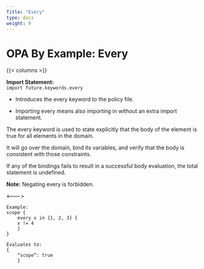 ```yaml
---
Title: "Every"
type: docs
weight: 9
---
```


# OPA By Example: Every

{{< columns >}}

**Import Statement:** <br> `import future.keywords.every`
- Introduces the every keyword to the policy file.

- Importing every means also importing in without an extra import statement.

The every keyword is used to state explicitly that the body of the element is true for all elements in the domain. 

It will go over the domain, bind its variables, and verify that the body is consistent with those constraints. 

If any of the bindings fails to result in a successful body evaluation, the total statement is undefined.

**Note:** Negating every is forbidden.

<--->


```
Example:
scope {
    every x in {1, 2, 3} {
    x != 4 
    } 
}
```
```
Evaluates to:
{ 
    “scope”: true 
    }
```